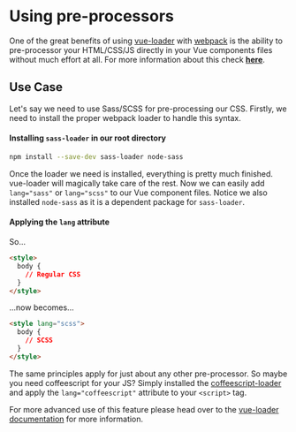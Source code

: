 # Using pre-processors

One of the great benefits of using [vue-loader](https://github.com/vuejs/vue-loader) with [webpack](https://github.com/webpack/webpack) is the ability to pre-processor your HTML/CSS/JS directly in your Vue components files without much effort at all. For more information about this check **[here](http://vuejs.org/guide/application.html#Single-File-Components)**.

## Use Case
Let's say we need to use Sass/SCSS for pre-processing our CSS. Firstly, we need to install the proper webpack loader to handle this syntax.

#### Installing `sass-loader` in our root directory
```bash
npm install --save-dev sass-loader node-sass
```

Once the loader we need is installed, everything is pretty much finished. vue-loader will magically take care of the rest. Now we can easily add `lang="sass"` or `lang="scss"` to our Vue component files. Notice we also installed `node-sass` as it is a dependent package for `sass-loader`.

#### Applying the `lang` attribute
So...
```html
<style>
  body {
    // Regular CSS
  }
</style>
```
...now becomes...
```html
<style lang="scss">
  body {
    // SCSS
  }
</style>
```

The same principles apply for just about any other pre-processor. So maybe you need coffeescript for your JS? Simply installed the [coffeescript-loader](https://github.com/webpack/coffee-loader) and apply the `lang="coffeescript"` attribute to your `<script>` tag.

For more advanced use of this feature please head over to the [vue-loader documentation](http://vue-loader.vuejs.org/en/configurations/pre-processors.html) for more information.